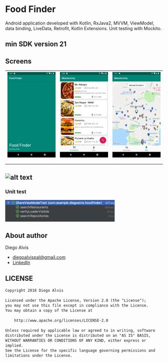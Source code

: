 # Food Finder
Android application developed with Kotlin, RxJava2, MVVM, ViewModel, data binding, LiveData, Retrofit, Kotlin Extensions. Unit testing with Mockito.

min SDK version 21
---

## Screens 

![alt text](https://github.com/diegoalvis/foodfinder/blob/master/screens/Screenshot_1.png) | ![alt text](https://github.com/diegoalvis/foodfinder/blob/master/screens/Screenshot_2.png) | ![alt text](https://github.com/diegoalvis/foodfinder/blob/master/screens/Screenshot_3.png)
-- | -- | --

---
![alt text](https://github.com/diegoalvis/foodfinder/blob/master/screens/food_finder.gif)
---

### Unit test
<img src="https://github.com/diegoalvis/foodfinder/blob/master/screens/Screenshot_test.png" width="350" title="hover text">

## About author
Diego Alvis
- diegoalvispal@gmail.com
- [LinkedIn](https://www.linkedin.com/in/diego-alvis-palencia-7823a5130/)


## LICENSE

    Copyright 2018 Diego Alvis

    Licensed under the Apache License, Version 2.0 (the "License");
    you may not use this file except in compliance with the License.
    You may obtain a copy of the License at

        http://www.apache.org/licenses/LICENSE-2.0

    Unless required by applicable law or agreed to in writing, software
    distributed under the License is distributed on an "AS IS" BASIS,
    WITHOUT WARRANTIES OR CONDITIONS OF ANY KIND, either express or implied.
    See the License for the specific language governing permissions and
    limitations under the License.

